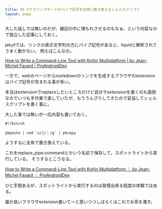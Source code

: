 ```yaml
---
title: OS Xでクリップボードのパイプ記号を全角に置き換えるシェルスクリプト
layout: page
---
```

大した話しでは無いのだが、雑記の中に埋もれさせるのもなぁ、という内容なので独立した記事にしておく。

jekyllでは、リンクの表示文字列の方にパイプ記号があると、liquidと解釈されてうまく動かない。
例えばこんなの。

[How to Write a Command-Line Tool with Kotlin Multiplatform | by Jean-Michel Fayard | ProAndroidDev](https://proandroiddev.com/how-to-write-a-command-line-tool-with-kotlin-multiplatform-b598247fe880)

一方で、webのページからmarkdownのリンクを生成するブラウザのextensionはパイプ記号が含まれる事が多い。

本当はextensionでreplaceしたいところだけど自分でextensionを書くのも面倒なのでいつも手作業で直していたが、もううんざりしてきたので妥協してシェルスクリプトを書く事に。

大した事では無いが一応内容も書いておく。

```
#!/bin/sh

pbpaste | sed 's/|/｜/g' | pbcopy
```

ようするに全角で置き換えている。

これをreplace_pipe.commandとかいう名前で保存して、スポットライトから実行している。
そうするとこうなる。

[How to Write a Command-Line Tool with Kotlin Multiplatform ｜ by Jean-Michel Fayard ｜ ProAndroidDev](https://proandroiddev.com/how-to-write-a-command-line-tool-with-kotlin-multiplatform-b598247fe880)

ひと手間あるが、スポットライトから実行するのは我慢出来る程度の体験ではある。

誰か良いブラウザextension書いて〜と思いつつしばらくはこれでお茶を濁す。